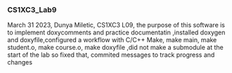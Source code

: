 ### CS1XC3_Lab9
March 31 2023, Dunya Miletic, CS1XC3 L09, the purpose of this software is to implement doxycomments and practice documentatin
,installed doxygen and doxyfile,configured a workflow with C/C++ Make, make main, make student.o, make course.o, make doxyfile
,did not make a submodule at the start of the lab so fixed that, commited messages to track progress and changes

